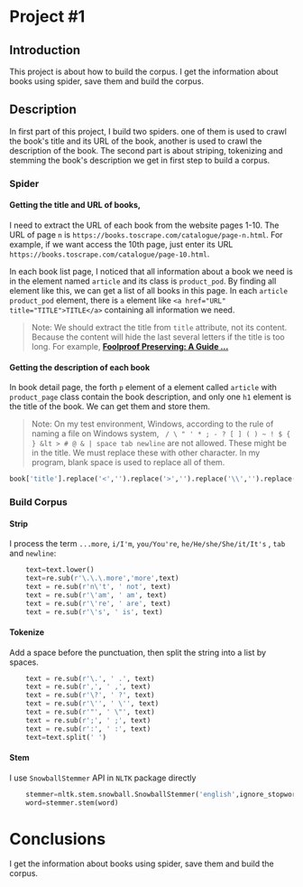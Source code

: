 # Project #1

## Introduction
This project is about how to build the corpus. I get the information about books using spider, save them and build the corpus.
## Description
In first part of this project, I build two spiders. one of them is used to crawl the book's title and its URL of 
the book, another is used to crawl the description of the book. The second part is about striping, tokenizing and stemming the book's description we get in first step to build a corpus.
### Spider
#### Getting the title and URL of books, 
I need to extract the URL of each book from the website pages 1-10. The URL of page `n` is `https://books.toscrape.com/catalogue/page-n.html`. For example, if we want access the 10th page, just 
enter its URL  `https://books.toscrape.com/catalogue/page-10.html`.

In each book list page, I noticed that all information about a book we need is in the element named `article` and its class is `product_pod`. By finding all element like this, we can get a list of 
all books in this page. In each `article product_pod` element, there is `a` element like `<a href="URL" title="TITLE">TITLE</a>` containing all information we need. 
> Note: We should extract the title from `title` attribute, not its content. Because the content will hide the last several letters if the title is too long. For example, <a href="URL" title="**Foolproof Preserving: A Guide to Small Batch Jams, Jellies, Pickles, Condiments, and More: A Foolproof Guide to Making Small Batch Jams, Jellies, Pickles, Condiments, and  More**"> **Foolproof Preserving: A Guide ...**</a>
#### Getting the description of each book
In book detail page, the forth `p` element of a element called `article` with `product_page` class contain the book description, and only one `h1` element is the title of the book. We can get them 
and store them.
> Note: On my test environment, Windows, according to the rule of  naming a file on Windows system, ` / \ " ' * ; - ? [ ] ( ) ~ ! $ { } &lt > # @ & | space tab newline` are not allowed. These 
> might be in the title. We must replace these with other character. In my program, blank space is used to replace all of them.
```python
book['title'].replace('<','').replace('>','').replace('\\','').replace('/','').replace(':','').replace('*','').replace('?','').replace('<','')
``` 
### Build Corpus
#### Strip
I process the term `...more`, `i/I'm`, `you/You're`, `he/He/she/She/it/It's` , `tab` and `newline`:
```python
    text=text.lower()
    text=re.sub(r'\.\.\.more','more',text)
    text = re.sub(r'n\'t', ' not', text)
    text = re.sub(r'\'am', ' am', text)
    text = re.sub(r'\'re', ' are', text)
    text = re.sub(r'\'s', ' is', text)
```
#### Tokenize
Add a space before the punctuation, then split the string into a list by spaces.
```python
    text = re.sub(r'\.', ' .', text)
    text = re.sub(r',', ' ,', text)
    text = re.sub(r'\?', ' ?', text)
    text = re.sub(r'\'', ' \'', text)
    text = re.sub(r'"', ' \"', text)
    text = re.sub(r';', ' ;', text)
    text = re.sub(r':', ' :', text)
    text=text.split(' ')
```

#### Stem
I use `SnowballStemmer` API in `NLTK` package directly
```python
    stemmer=nltk.stem.snowball.SnowballStemmer('english',ignore_stopwords=True)
    word=stemmer.stem(word)
```
# Conclusions
I get the information about books using spider, save them and build the corpus.